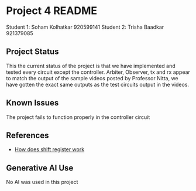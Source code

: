 # Project 4 README

Student 1: Soham Kolhatkar 920599141
Student 2: Trisha Baadkar 921379085

## Project Status
This the current status of the project is that we have implemented and tested every circuit except the controller. Arbiter, Observer, tx and rx appear to match the output of the sample videos posted by Professor Nitta, we have gotten the exact same outputs as the test circuits output in the videos.

## Known Issues
The project fails to function properly in the controller circuit

## References
* [How does shift register work](http://www.cburch.com/logisim/docs/2.3.0/libs/mem/shiftreg.html)

## Generative AI Use
No AI was used in this project